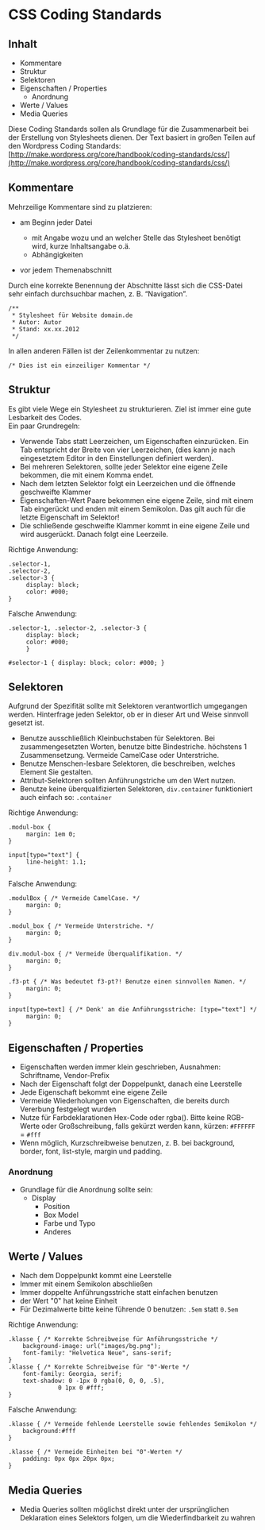 CSS Coding Standards
====================

Inhalt
------

-   Kommentare
-   Struktur
-   Selektoren
-   Eigenschaften / Properties
    -   Anordnung
-   Werte / Values
-   Media Queries

Diese Coding Standards sollen als Grundlage für die Zusammenarbeit bei
der Erstellung von Stylesheets dienen. Der Text basiert in großen Teilen auf den Wordpress Coding Standards: 
[http://make.wordpress.org/core/handbook/coding-standards/css/](http://make.wordpress.org/core/handbook/coding-standards/css/)


Kommentare
---------------------------

Mehrzeilige Kommentare sind zu platzieren:

-   am Beginn jeder Datei
    -   mit Angabe wozu und an welcher Stelle das Stylesheet benötigt
        wird, kurze Inhaltsangabe o.ä.
    -   Abhängigkeiten

-   vor jedem Themenabschnitt

Durch eine korrekte Benennung der Abschnitte lässt sich die CSS-Datei
sehr einfach durchsuchbar machen, z. B. “Navigation”.

    /**
     * Stylesheet für Website domain.de
     * Autor: Autor
     * Stand: xx.xx.2012
     */

In allen anderen Fällen ist der Zeilenkommentar zu nutzen:

    /* Dies ist ein einzeiliger Kommentar */

Struktur
-----------------------

Es gibt viele Wege ein Stylesheet zu strukturieren. Ziel ist immer eine
gute Lesbarkeit des Codes.  
Ein paar Grundregeln:

-   Verwende Tabs statt Leerzeichen, um Eigenschaften einzurücken. Ein
    Tab entspricht der Breite von vier Leerzeichen, (dies kann je nach
    eingesetztem Editor in den Einstellungen definiert werden).
-   Bei mehreren Selektoren, sollte jeder Selektor eine eigene Zeile
    bekommen, die mit einem Komma endet.
-   Nach dem letzten Selektor folgt ein Leerzeichen und die öffnende
    geschweifte Klammer
-   Eigenschaften-Wert Paare bekommen eine eigene Zeile, sind mit einem
    Tab eingerückt und enden mit einem Semikolon. Das gilt auch für die
    letzte Eigenschaft im Selektor!
-   Die schließende geschweifte Klammer kommt in eine eigene Zeile und
    wird ausgerückt. Danach folgt eine Leerzeile.

Richtige Anwendung:

    .selector-1,
    .selector-2,
    .selector-3 {
         display: block;
         color: #000;
    }

Falsche Anwendung:

    .selector-1, .selector-2, .selector-3 {
         display: block;
         color: #000;
         }

    #selector-1 { display: block; color: #000; }


Selektoren
---------------------------

Aufgrund der Spezifität sollte mit Selektoren verantwortlich umgegangen
werden. Hinterfrage jeden Selektor, ob er in dieser Art und Weise
sinnvoll gesetzt ist.

-   Benutze ausschließlich Kleinbuchstaben für Selektoren. Bei
    zusammengesetzten Worten, benutze bitte Bindestriche. höchstens 1
    Zusammensetzung. Vermeide CamelCase oder Unterstriche.
-   Benutze Menschen-lesbare Selektoren, die beschreiben, welches
    Element Sie gestalten.
-   Attribut-Selektoren sollten Anführungstriche um den Wert nutzen.
-   Benutze keine überqualifizierten Selektoren, `div.container`
    funktioniert auch einfach so: `.container`

Richtige Anwendung:

    .modul-box {
         margin: 1em 0;
    }

    input[type="text"] {
         line-height: 1.1;
    }

Falsche Anwendung:

    .modulBox { /* Vermeide CamelCase. */
         margin: 0;
    }

    .modul_box { /* Vermeide Unterstriche. */
         margin: 0;
    }

    div.modul-box { /* Vermeide Überqualifikation. */
         margin: 0;
    }

    .f3-pt { /* Was bedeutet f3-pt?! Benutze einen sinnvollen Namen. */
         margin: 0;
    }

    input[type=text] { /* Denk' an die Anführungsstriche: [type="text"] */
         margin: 0;
    }


Eigenschaften / Properties
---------------------------------

- Eigenschaften werden immer klein geschrieben, Ausnahmen: Schriftname, Vendor-Prefix
- Nach der Eigenschaft folgt der Doppelpunkt, danach eine Leerstelle
- Jede Eigenschaft bekommt eine eigene Zeile
- Vermeide Wiederholungen von Eigenschaften, die bereits durch Vererbung festgelegt wurden
- Nutze für Farbdeklarationen Hex-Code oder rgba(). Bitte keine RGB-Werte oder Großschreibung, falls gekürzt werden kann, kürzen: `#FFFFFF` = `#fff`
- Wenn möglich, Kurzschreibweise benutzen, z. B. bei background, border, font, list-style, margin und padding.

### Anordnung
- Grundlage für die Anordnung sollte sein:
  - Display
	- Position
	- Box Model
	- Farbe und Typo
	- Anderes

Werte / Values
----------------------

- Nach dem Doppelpunkt kommt eine Leerstelle
- Immer mit einem Semikolon abschließen
- Immer doppelte Anführungsstriche statt einfachen benutzen
- der Wert "0" hat keine Einheit
- Für Dezimalwerte bitte keine führende 0 benutzen: `.5em` statt `0.5em`

Richtige Anwendung:

	.klasse { /* Korrekte Schreibweise für Anführungsstriche */
    	background-image: url("images/bg.png");
    	font-family: "Helvetica Neue", sans-serif;
	}
	.klasse { /* Korrekte Schreibweise für "0"-Werte */
    	font-family: Georgia, serif;
    	text-shadow: 0 -1px 0 rgba(0, 0, 0, .5),
                  0 1px 0 #fff;
	}

Falsche Anwendung:

	.klasse { /* Vermeide fehlende Leerstelle sowie fehlendes Semikolon */
        background:#fff
	}
 
	.klasse { /* Vermeide Einheiten bei "0"-Werten */
        padding: 0px 0px 20px 0px;
	}


Media Queries
---------------------

- Media Queries sollten möglichst direkt unter der ursprünglichen Deklaration eines Selektors folgen, um die Wiederfindbarkeit zu wahren